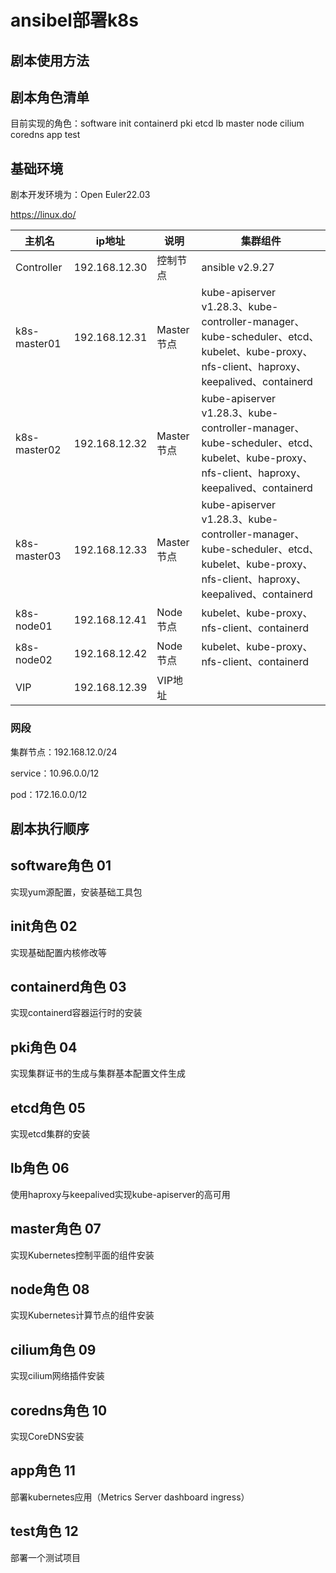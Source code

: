 # ansibel部署k8s

## 剧本使用方法



## 剧本角色清单

目前实现的角色：software init containerd pki etcd lb master node cilium coredns app test

## 基础环境

剧本开发环境为：Open Euler22.03

https://linux.do/

| 主机名       | ip地址        | 说明       | 集群组件                                                     |
| ------------ | ------------- | ---------- | ------------------------------------------------------------ |
| Controller   | 192.168.12.30 | 控制节点   | ansible v2.9.27                                              |
| k8s-master01 | 192.168.12.31 | Master节点 | kube-apiserver v1.28.3、kube-controller-manager、kube-scheduler、etcd、kubelet、kube-proxy、nfs-client、haproxy、keepalived、containerd |
| k8s-master02 | 192.168.12.32 | Master节点 | kube-apiserver v1.28.3、kube-controller-manager、kube-scheduler、etcd、kubelet、kube-proxy、nfs-client、haproxy、keepalived、containerd |
| k8s-master03 | 192.168.12.33 | Master节点 | kube-apiserver v1.28.3、kube-controller-manager、kube-scheduler、etcd、kubelet、kube-proxy、nfs-client、haproxy、keepalived、containerd |
| k8s-node01   | 192.168.12.41 | Node节点   | kubelet、kube-proxy、nfs-client、containerd                  |
| k8s-node02   | 192.168.12.42 | Node节点   | kubelet、kube-proxy、nfs-client、containerd                  |
| VIP          | 192.168.12.39 | VIP地址    |                                                              |

### 网段

集群节点：192.168.12.0/24

service：10.96.0.0/12

pod：172.16.0.0/12

## 剧本执行顺序



## software角色 01

实现yum源配置，安装基础工具包

## init角色 02

实现基础配置内核修改等

## containerd角色 03

实现containerd容器运行时的安装

## pki角色 04

实现集群证书的生成与集群基本配置文件生成

## etcd角色 05

实现etcd集群的安装

## lb角色 06

使用haproxy与keepalived实现kube-apiserver的高可用

## master角色 07

实现Kubernetes控制平面的组件安装

## node角色 08

实现Kubernetes计算节点的组件安装

## cilium角色 09

实现cilium网络插件安装

## coredns角色 10

实现CoreDNS安装

## app角色 11

部署kubernetes应用（Metrics Server dashboard ingress）

## test角色 12

部署一个测试项目
